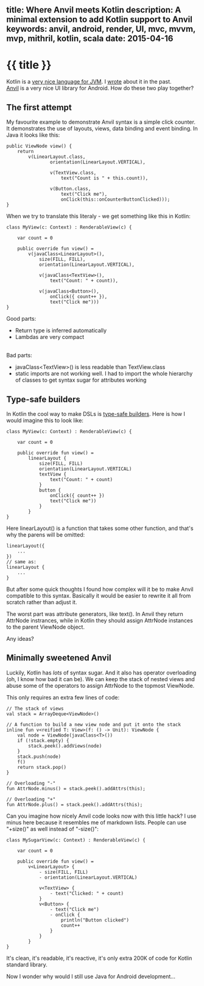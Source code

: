 title: Where Anvil meets Kotlin
description: A minimal extension to add Kotlin support to Anvil
keywords: anvil, android, render, UI, mvc, mvvm, mvp, mithril, kotlin, scala
date: 2015-04-16
---
# {{ title }}

Kotlin is a [very nice language for JVM][1]. I [wrote][2] about it in the past.  
[Anvil][3] is a very nice UI library for Android. How do these two play together?

## The first attempt

My favourite example to demonstrate Anvil syntax is a simple click counter. It demonstrates the use of layouts, views, data binding and event binding. In Java it looks like this:

	public ViewNode view() {
		return
			v(LinearLayout.class,
					orientation(LinearLayout.VERTICAL),

					v(TextView.class,
						text("Count is " + this.count)),

					v(Button.class,
						text("Click me"),
						onClick(this::onCounterButtonClicked)));
	}

When we try to translate this literaly - we get something like this in Kotlin:

	class MyView(c: Context) : RenderableView(c) {

		var count = 0

		public override fun view() =
			v(javaClass<LinearLayout>(),
				size(FILL, FILL),
				orientation(LinearLayout.VERTICAL),

				v(javaClass<TextView>(),
					text("Count: " + count)),

				v(javaClass<Button>(),
					onClick({ count++ }),
					text("Click me")))
	}

Good parts:

* Return type is inferred automatically
* Lambdas are very compact

<br/>
Bad parts:

* javaClass&lt;TextView&gt;() is less readable than TextView.class
* static imports are not working well. I had to import the whole hierarchy of classes
	to get syntax sugar for attributes working

## Type-safe builders

In Kotlin the cool way to make DSLs is [type-safe builders][4]. Here is how I would imagine this to look like:

	class MyView(c: Context) : RenderableView(c) {

		var count = 0

		public override fun view() =
			linearLayout {
				size(FILL, FILL)
				orientation(LinearLayout.VERTICAL)
				textView {
					text("Count: " + count)
				}
				button {
					onClick({ count++ })
					text("Click me"))
				}
			}
	}

Here linearLayout() is a function that takes some other function, and that's why the parens will be omitted:

	linearLayout({
		...
	})
	// same as:
	linearLayout {
		...
	}

But after some quick thoughts I found how complex will it be to make Anvil compatible to this syntax. Basically it would be easier to rewrite it all from scratch rather than adjust it.

The worst part was attribute generators, like text(). In Anvil they return AttrNode instrances, while in Kotlin they should assign AttrNode instances to the parent ViewNode object.

Any ideas?

## Minimally sweetened Anvil

Luckily, Kotlin has _lots_ of syntax sugar. And it also has operator
overloading (oh, I know how bad it can be). We can keep the stack of nested
views and abuse some of the operators to assign AttrNode to the topmost
ViewNode.

This only requires an extra few lines of code:

	// The stack of views
	val stack = ArrayDeque<ViewNode>()

	// A function to build a new view node and put it onto the stack
	inline fun v<reified T: View>(f: () -> Unit): ViewNode {
		val node = ViewNode(javaClass<T>())
		if (!stack.empty) {
			stack.peek().addViews(node)
		}
		stack.push(node)
		f()
		return stack.pop()
	}

	// Overloading "-"
	fun AttrNode.minus() = stack.peek().addAttrs(this);

	// Overloading "+"
	fun AttrNode.plus() = stack.peek().addAttrs(this);

Can you imagine how nicely Anvil code looks now with this little hack? I use
minus here because it resembles me of markdown lists. People can use "+size()"
as well instead of "-size()":

	class MySugarView(c: Context) : RenderableView(c) {

		var count = 0

		public override fun view() =
			v<LinearLayout> {
				- size(FILL, FILL)
				- orientation(LinearLayout.VERTICAL)

				v<TextView> {
					- text("Clicked: " + count)
				}
				v<Button> {
					- text("Click me")
					- onClick {
						println("Button clicked")
						count++
					}
				}
			}
	}

It's clean, it's readable, it's reactive, it's only extra 200K of code for
Kotlin standard library.

Now I wonder why would I still use Java for Android development...


[1]: http://kotlinlang.org/
[2]: /blog/kotlin.html
[3]: /blog/anvil-2.html
[4]: http://kotlinlang.org/docs/reference/type-safe-builders.html
